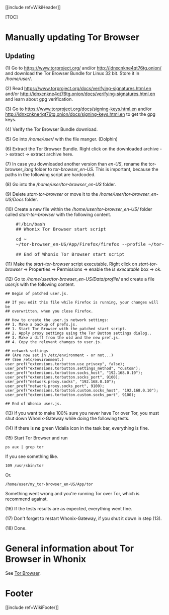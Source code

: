 [[include ref=WikiHeader]]

[TOC]

# Manually updating Tor Browser #
## Updating ##
(1) Go to https://www.torproject.org/ and/or http://idnxcnkne4qt76tg.onion/ and download the Tor Browser Bundle for Linux 32 bit. Store it in */home/user/*.

(2) Read https://www.torproject.org/docs/verifying-signatures.html.en and/or http://idnxcnkne4qt76tg.onion/docs/verifying-signatures.html.en and learn about gpg verification.

(3) Go to https://www.torproject.org/docs/signing-keys.html.en and/or http://idnxcnkne4qt76tg.onion/docs/signing-keys.html.en to get the gpg keys.

(4) Verify the Tor Browser Bundle download.

(5) Go into */home/user/* with the file manger. (Dolphin)

(6) Extract the Tor Browser Bundle. Right click on the downloaded archive -> extract -> extract archive here.

(7) In case you downloaded another version than *en-US*, rename the tor-browser_*lang* folder to *tor-browser_en-US*. This is important, because the paths in the following script are hardcoded.

(8) Go into the */home/user/tor-browser_en-US* folder.

(9) Delete *start-tor-browser* or move it to the */home/user/tor-browser_en-US/Docs* folder.

(10) Create a new file within the */home/user/tor-browser_en-US/* folder called *start-tor-browser* with the following content.

<pre>
    #!/bin/bash
    ## Whonix Tor Browser start script
    
    cd ~
    ~/tor-browser_en-US/App/Firefox/firefox --profile ~/tor-browser_en-US/Data/profile
    
    ## End of Whonix Tor Browser start script
</pre>

(11) Make the *start-tor-browser* script executable. Right click on *start-tor-browser* -> Properties -> Permissions -> enable the *Is executable* box -> ok.

(12) Go to */home/user/tor-browser_en-US/Data/profile/* and create a file *user.js* with the following content.

    ## Begin of patched user.js.

    ## If you edit this file while Firefox is running, your changes will be
    ## overwritten, when you close Firefox.

    ## How to create the user.js network settings:
    ## 1. Make a backup of prefs.js.
    ## 1. Start Tor Browser with the patched start script.
    ## 2. Apply proxy settings using the Tor Button settings dialog..
    ## 3. Make a diff from the old and the new pref.js.
    ## 4. Copy the relevant changes to user.js.
    
    ## network settings
    ## (Are now set in /etc/environment - or not...)
    ## (See /etc/environment.)
    user_pref("extensions.torbutton.use_privoxy", false);
    user_pref("extensions.torbutton.settings_method", "custom");
    user_pref("extensions.torbutton.socks_host", "192.168.0.10");
    user_pref("extensions.torbutton.socks_port", 9100);
    user_pref("network.proxy.socks", "192.168.0.10");
    user_pref("network.proxy.socks_port", 9100);
    user_pref("extensions.torbutton.custom.socks_host", "192.168.0.10");
    user_pref("extensions.torbutton.custom.socks_port", 9100);

    ## End of Whonix user.js.

(13) If you want to make 100% sure you never have Tor over Tor, you must shut down Whonix-Gateway while doing the following tests.

(14) If there is **no** green Vidalia icon in the task bar, everything is fine.

(15) Start Tor Browser and run

    ps aux | grep tor

If you see something like.

    109 /usr/sbin/tor

Or.

    /home/user/my_tor-browser_en-US/App/tor

Something went wrong and you're running Tor over Tor, which is recommend against.

(16) If the tests results are as expected, everything went fine.

(17) Don't forget to restart Whonix-Gateway, if you shut it down in step (13).

(18) Done.

# General information about Tor Browser in Whonix #
See [Tor Browser](https://sourceforge.net/p/whonix/wiki/TorBrowser/).

# Footer #
[[include ref=WikiFooter]]